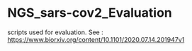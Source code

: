 # NGS_sars-cov2_Evaluation
scripts used for evaluation. See : https://www.biorxiv.org/content/10.1101/2020.07.14.201947v1
